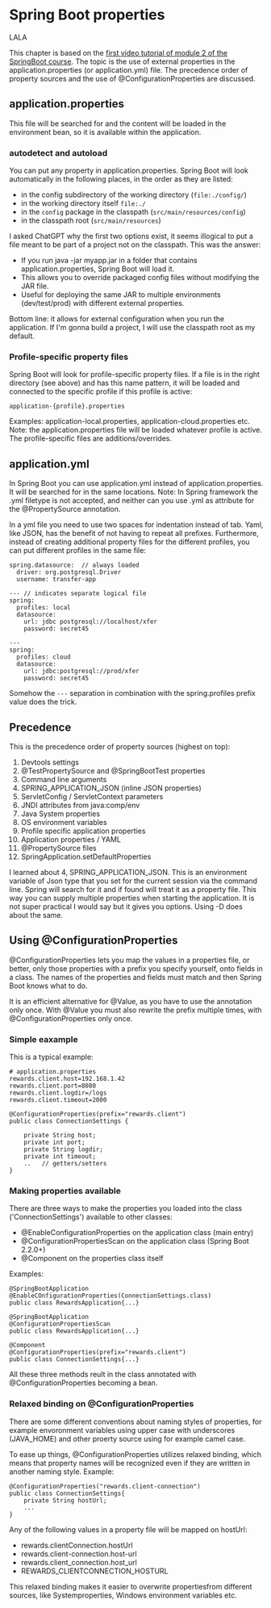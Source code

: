 # Spring Boot properties

LALA

This chapter is based on the [first video tutorial of module 2 of the SpringBoot course](https://spring.academy/courses/spring-boot/lessons/spring-boot-closer-look-look). The topic is the use of external properties in the application.properties (or application.yml) file. The precedence order of property sources and the use of @ConfigurationProperties are discussed.

## application.properties

This file will be searched for and the content will be loaded in the environment bean, so it is available within the application.

### autodetect and autoload

You can put any property in application.properties. Spring Boot will look automatically in the following places, in the order as they are listed:

- in the config subdirectory of the working directory (`file:./config/`)
- in the working directory itself `file:./`
- in the `config` package in the classpath (`src/main/resources/config`)
- in the classpath root (`src/main/resources`)

I asked ChatGPT why the first two options exist, it seems illogical to put a file meant to be part of a project not on the classpath. This was the answer:

- If you run java -jar myapp.jar in a folder that contains application.properties, Spring Boot will load it.
- This allows you to override packaged config files without modifying the JAR file.
- Useful for deploying the same JAR to multiple environments (dev/test/prod) with different external properties.

Bottom line: it allows for external configuration when you run the application. If I'm gonna build a project, I will use the classpath root as my default.

### Profile-specific property files

Spring Boot will look for profile-specific property files. If a file is in the right directory (see above) and has this name pattern, it will be loaded and connected to the specific profile if this profile is active:

```
application-{profile}.properties
```

Examples: application-local.properties, application-cloud.properties etc. Note: the application.properties file will be loaded whatever profile is active. The profile-specific files are additions/overrides.

## application.yml

In Spring Boot you can use application.yml instead of application.properties. It will be searched for in the same locations. Note: In Spring framework the .yml filetype is not accepted, and neither can you use .yml as attribute for the @PropertySource annotation.

In a yml file you need to use two spaces for indentation instead of tab. Yaml, like JSON, has the benefit of not having to repeat all prefixes. Furthermore, instead of creating additional property files for the different profiles, you can put different profiles in the same file:

```
spring.datasource:  // always loaded
  driver: org.postgresql.Driver
  username: transfer-app

--- // indicates separate logical file
spring:
  profiles: local
  datasource:
    url: jdbc postgresql://localhost/xfer
    password: secret45

--- 
spring:
  profiles: cloud
  datasource:
    url: jdbc:postgresql://prod/xfer
    password: secret45
```

Somehow the `---` separation in combination with the spring.profiles prefix value does the trick.

## Precedence

This is the precedence order of property sources (highest on top):

1. Devtools settings
2. @TestPropertySource and @SpringBootTest properties
3. Command line arguments
4. SPRING_APPLICATION_JSON (inline JSON properties)
5. ServletConfig / ServletContext parameters
6. JNDI attributes from java:comp/env
7. Java System properties
8. OS environment variables
9. Profile specific application properties
10. Application properties / YAML
11. @PropertySource files
12. SpringApplication.setDefaultProperties

I learned about 4, SPRING_APPLICATION_JSON. This is an environment variable of Json type that you set for the current session via the command line. Spring will search for it and if found will treat it as a property file. This way you can supply multiple properties when starting the application. It is not super practical I would say but it gives you options. Using -D does about the same.

## Using @ConfigurationProperties

@ConfigurationProperties lets you map the values in a properties file, or better, only those properties with a prefix you specify yourself, onto fields in a class. The names of the properties and fields must match and then Spring Boot knows what to do.

It is an efficient alternative for @Value, as you have to use the annotation only once. With @Value you must also rewrite the prefix multiple times, with @ConfigurationProperties only once.

### Simple eaxample

This is a typical example:

```
# application.properties
rewards.client.host=192.168.1.42
rewards.client.port=8080
rewards.client.logdir=/logs
rewards.client.timeout=2000
```

```
@ConfigurationProperties(prefix="rewards.client")
public class ConnectionSettings {

	private String host;
	private int port;
	private String logdir;
	private int timeout;
	..   // getters/setters
}
```

### Making properties available

There are three ways to make the properties you loaded into the class ('ConnectionSettings') available to other classes:

- @EnableConfigurationProperties on the application class (main entry)
- @ConfigurationPropertiesScan on the application class (Spring Boot 2.2.0+)
- @Component on the properties class itself

Examples:

```
@SpringBootApplication
@EnableCOnfigurationProperties(ConnectionSettings.class)
public class RewardsApplication{...}
```
```
@SpringBootApplication
@ConfigurationPropertiesScan
public class RewardsApplication{...}
```
```
@Component
@ConfigurationProperties(prefix="rewards.client")
public class ConnectionSettings{...}
```

All these three methods reult in the class annotated with @ConfigurationProperties becoming a bean.

### Relaxed binding on @ConfigurationProperties

There are some different conventions about naming styles of properties, for example envoronment variables using upper case with underscores (JAVA_HOME) and other proerty source using for example camel case. 

To ease up things, @ConfigurationProperties utilizes relaxed binding, which means that property names will be recognized even if they are written in another naming style. Example:

```
@ConfigurationProperties("rewards.client-connection")
public class ConnectionSettings{
	private String hostUrl;
	...
}
```

Any of the following values in a property file will be mapped on hostUrl:

- rewards.clientConnection.hostUrl
- rewards.client-connection.host-url
- rewards.client_connection.host_url
- REWARDS_CLIENTCONNECTION_HOSTURL

This relaxed binding makes it easier to overwrite propertiesfrom different sources, like Systemproperties, Windows environment variables etc.

